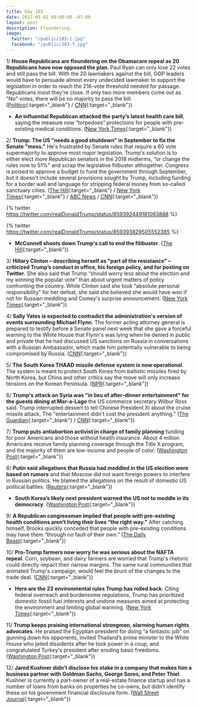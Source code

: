```yaml
---
title: Day 103
date: 2017-05-02 00:00:00 -07:00
layout: post
description: Floundering.
image:
  twitter: "/public/103-t.jpg"
  facebook: "/public/103-f.jpg"
---
```


1/ **House Republicans are floundering on the Obamacare repeal as 20 Republicans have now opposed the plan**. Paul Ryan can only lose 22 votes and still pass the bill. With the 20 lawmakers against the bill, GOP leaders would have to persuade almost every undecided lawmaker to support the legislation in order to reach the 216-vote threshold needed for passage. Republicans insist they're close. If only two more members come out as "No" votes, there will be no majority to pass the bill.  ([Politico](http://www.politico.com/story/2017/05/02/republicans-obamacare-repeal-votes-237871){:target="_blank"} / [CNN](http://www.cnn.com/2017/05/02/politics/health-care-bill/){:target="_blank"})

* **An influential Republican attacked the party’s latest health care bill**, saying the measure now “torpedoes” protections for people with pre-existing medical conditions. ([New York Times](https://www.nytimes.com/2017/05/02/us/politics/health-care-paul-ryan-fred-upton-congress.html){:target="_blank"})

2/ **Trump: The US "needs a good shutdown" in September to fix the Senate "mess."** He's frustrated by Senate rules that require a 60 vote supermajority to approve most major legislation. Trump's solution is to either elect more Republican senators in the 2018 midterms, “or change the rules now to 51%" and scrap the legislative filibuster althogether. Congress is poised to approve a budget to fund the government through September, but it doesn't include several provisions sought by Trump, including funding for a border wall and language for stripping federal money from so-called sanctuary cities. ([The Hill](http://thehill.com/homenews/administration/331512-trump-us-needs-a-good-shutdown){:target="_blank"} / [New York Times](https://www.nytimes.com/2017/05/02/us/politics/good-shutdown-congress-trump.html){:target="_blank"} / [ABC News](http://abcnews.go.com/Politics/wireStory/trump-us-september-shutdown-fix-senate-mess-47154761) / [CNN](http://www.cnn.com/2017/05/02/politics/donald-trump-shutdown-tweet/){:target="_blank"})

{% twitter https://twitter.com/realDonaldTrump/status/859392449181093888 %}

{% twitter https://twitter.com/realDonaldTrump/status/859393829505552385 %}

* **McConnell shoots down Trump's call to end the filibuster**. ([The Hill](http://thehill.com/blogs/floor-action/senate/331597-mcconnell-shoots-down-trumps-call-to-end-the-filibuster){:target="_blank"})

3/ **Hillary Clinton – describing herself as "part of the resistance" – criticized Trump’s conduct in office, his foreign policy, and for posting on Twitter**. She also said that Trump “should worry less about the election and my winning the popular vote” than about urgent matters of policy confronting the country. While Clinton said she took “absolute personal responsibility” for her defeat, she said she believed she would have won if not for Russian meddling and Comey's surprise announcement. ([New York Times](https://www.nytimes.com/2017/05/02/us/clinton-trump-interview.html){:target="_blank"})

4/ **Sally Yates is expected to contradict the administration's version of events surrounding Michael Flynn**. The former acting attorney general is prepared to testify before a Senate panel next week that she gave a forceful warning to the White House that Flynn's was lying when he denied in public and private that he had discussed US sanctions on Russia in conversations with a Russian Ambassador, which made him potentially vulnerable to being compromised by Russia. ([CNN](http://www.cnn.com/2017/05/02/politics/sally-yates-michael-flynn-testimony-contradict/index.html){:target="_blank"})

5/ **The South Korea THAAD missile defense system is now operational**. The system is meant to protect South Korea from ballistic missiles fired by North Korea, but China and other critics say the move will only increase tensions on the Korean Peninsula. ([NPR](http://www.npr.org/sections/thetwo-way/2017/05/02/526539850/u-s-says-thaad-missile-system-in-south-korea-is-now-operational){:target="_blank"})

6/ **Trump's attack on Syria was "in lieu of after-dinner entertainment" for the guests dining at Mar-a-Lago** the US commerce secretary  Wilbur Ross said. Trump interrupted dessert to tell Chinese President Xi about the cruise missile attack. The "entertainment didn’t cost the president anything." ([The Guardian](https://www.theguardian.com/us-news/2017/may/02/trumps-attack-on-syria-after-dinner-entertainment-wilbur-ross-commerce-secretary){:target="_blank"} / [CNN](http://www.cnn.com/2017/05/01/politics/wilbur-ross-syria-entertainment/index.html){:target="_blank"})

7/ **Trump puts antiabortion activist in charge of family planning** funding for poor Americans and those without health insurance. About 4 million Americans receive family planning coverage through the Title X program, and the majority of them are low-income and people of color. ([Washington Post](https://www.washingtonpost.com/news/powerpost/wp/2017/05/01/trump-picks-antiabortion-activist-to-head-hhs-family-planning-program/){:target="_blank"})

8/ **Putin said allegations that Russia had meddled in the US election were based on rumors** and that Moscow did not want foreign powers to interfere in Russian politics. He blamed the allegations on the result of domestic US political battles. ([Reuters](http://www.reuters.com/article/us-russia-germany-election-idUSKBN17Y1MB){:target="_blank"})

* **South Korea’s likely next president warned the US not to meddle in its democracy**. ([Washington Post](https://www.washingtonpost.com/world/south-koreas-likely-next-president-warns-the-us-not-to-meddle-in-its-democracy/2017/05/02/2295255e-29c1-11e7-9081-f5405f56d3e4_story.html){:target="_blank"})

9/ **A Republican congressman implied that people with pre-existing health conditions aren’t living their lives “the right way.”** After catching himself, Brooks quickly conceded that people with pre-existing conditions may have them “through no fault of their own.” ([The Daily Beast](http://www.thedailybeast.com/cheats/2017/05/01/gop-lawmaker-those-with-pre-existing-conditions-not-living-the-right-way){:target="_blank"})

10/ **Pro-Trump farmers now worry he was serious about the NAFTA repeal**. Corn, soybean, and dairy farmers are worried that Trump's rhetoric could directly impact their narrow margins. The same rural communities that animated Trump's campaign, would feel the brunt of the changes to the trade deal. ([CNN](http://www.cnn.com/2017/05/02/politics/trump-nafta-farmers/){:target="_blank"})

* **Here are the 23 environmental rules Trump has rolled back**. Citing federal overreach and burdensome regulations, Trump has prioritized domestic fossil fuel interests and undone measures aimed at protecting the environment and limiting global warming. ([New York Times](https://www.nytimes.com/interactive/2017/05/02/climate/environmental-rules-reversed-trump-100-days.html){:target="_blank"})

11/ **Trump keeps praising international strongmen, alarming human rights advocates**. He praised the Egyptian president for doing “a fantastic job" on gunning down his opponents, invited Thailand’s prime minister to the White House who jailed dissidents after he took power in a coup, and congratulated Turkey's president after eroding basic freedoms. ([Washington Post](https://www.washingtonpost.com/politics/trump-keeps-praising-international-strongmen-alarming-human-rights-advocates/2017/05/01/6848d018-2e81-11e7-9dec-764dc781686f_story.html){:target="_blank"})

12/ **Jared Kushner didn’t disclose his stake in a company that makes him a business partner with Goldman Sachs, George Soros, and Peter Thiel**. Kushner is currently a part-owner of a real-estate finance startup and has a number of loans from banks on properties he co-owns, but didn’t identify these on his government financial disclosure form. ([Wall Street Journal](https://www.wsj.com/articles/trump-adviser-jared-kushner-didnt-disclose-startup-stake-1493717405){:target="_blank"})